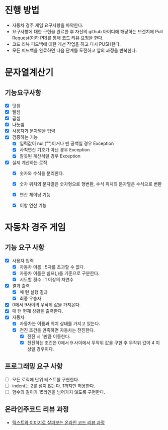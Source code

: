 # 진행 방법
* 자동차 경주 게임 요구사항을 파악한다.
* 요구사항에 대한 구현을 완료한 후 자신의 github 아이디에 해당하는 브랜치에 Pull Request(이하 PR)를 통해 코드 리뷰 요청을 한다.
* 코드 리뷰 피드백에 대한 개선 작업을 하고 다시 PUSH한다.
* 모든 피드백을 완료하면 다음 단계를 도전하고 앞의 과정을 반복한다.


# 문자열계산기
## 기능요구사항
- [x] 덧셈
- [x] 뺄셈
- [x] 곱셈
- [x] 나눗셈
- [x] 사용자가 문자열을 입력
- [x] 검증하는 기능
  - [x] 입력값이 null("")이거나 빈 공백일 경우 Exception
  - [x] 사칙연산 기호가 아닌 경우 Exception
  - [x] 잘못된 계산식일 경우 Exception
- [x] 실제 계산하는 로직
  - [x] 숫자와 수식을 분리한다.
  - [x] 숫자 위치의 문자열은 숫자형으로 형변환, 수식 위치의 문자열은 수식으로 변환
  - [x] 연산 체이닝 기능
  - [x] 이항 연산 기능


# 자동차 경주 게임
## 기능 요구 사항
- [x] 사용자 입력
   - [x] 자동차 이름 : 5자를 초과할 수 없다.
   - [x] 자동차 이름은 쉼표(,)를 기준으로 구분한다.
   - [x] 시도할 횟수 : 1 이상의 자연수
- [x] 결과 출력
  - [x] 매 턴 실행 결과
  - [x] 최종 우승자
- [x] 0에서 9사이의 무작위 값을 가져온다.
- [x] 매 턴 현재 상황을 출력한다.
- [x] 자동차
  - [x] 자동차는 이름과 위치 상태를 가지고 있는다.
  - [x] 전진 조건을 만족하면 자동차는 전진한다.
    - [x] 전진 시 1만큼 이동한다.
    - [x] 전진하는 조건은 0에서 9 사이에서 무작위 값을 구한 후 무작위 값이 4 이상일 경우이다.
 
## 프로그래밍 요구 사항
- [ ] 모든 로직에 단위 테스트를 구현한다.
- [ ] indent는 2를 넘지 않는다. 1까지만 허용한다.
- [ ] 함수의 길이가 15라인을 넘어가지 않도록 구현한다.

## 온라인주코드 리뷰 과정
* [텍스트와 이미지로 살펴보는 온라인 코드 리뷰 과정](https://github.com/next-step/nextstep-docs/tree/master/codereview)